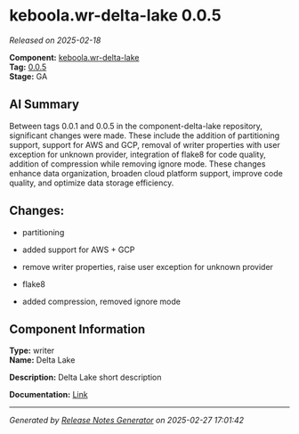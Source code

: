 # keboola.wr-delta-lake 0.0.5

_Released on 2025-02-18_

**Component:** [keboola.wr-delta-lake](https://github.com/keboola/component-delta-lake)  
**Tag:** [0.0.5](https://github.com/keboola/component-delta-lake/releases/tag/0.0.5)  
**Stage:** GA  


## AI Summary
Between tags 0.0.1 and 0.0.5 in the component-delta-lake repository, significant changes were made. These include the addition of partitioning support, support for AWS and GCP, removal of writer properties with user exception for unknown provider, integration of flake8 for code quality, addition of compression while removing ignore mode. These changes enhance data organization, broaden cloud platform support, improve code quality, and optimize data storage efficiency.



## Changes:



- partitioning 




- added support for AWS + GCP 




- remove writer properties, raise user exception for unknown provider 




- flake8 




- added compression, removed ignore mode 








## Component Information
**Type:** writer  
**Name:** Delta Lake  

**Description:** Delta Lake short description  


**Documentation:** [Link](https://github.com/keboola/component-delta-lake.git/blob/master/README.md)  



---
_Generated by [Release Notes Generator](https://github.com/keboola/release-notes-generator) on 2025-02-27 17:01:42_ 